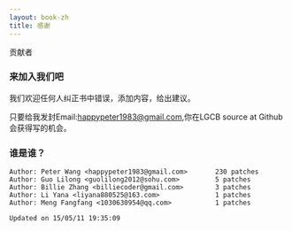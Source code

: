 ```yaml
---
layout: book-zh
title: 感谢
---
```


贡献者

### 来加入我们吧

我们欢迎任何人纠正书中错误，添加内容，给出建议。

只要给我发封Email:happypeter1983@gmail.com,你在LGCB source at Github会获得写的机会。

### 谁是谁？

	Author: Peter Wang <happypeter1983@gmail.com>       230 patches
	Author: Guo Lilong <guolilong2012@sohu.com>         5 patches
	Author: Billie Zhang <billiecoder@gmail.com>        3 patches
	Author: Li Yana <liyana880525@163.com>              1 patches
	Author: Meng Fangfang <1030630954@qq.com>           1 patches

	Updated on 15/05/11 19:35:09 
